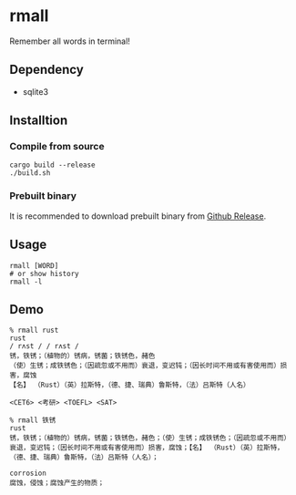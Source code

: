 # rmall
Remember all words in terminal!

## Dependency

- sqlite3

## Installtion

### Compile from source

```console
cargo build --release
./build.sh
```

### Prebuilt binary

It is recommended to download prebuilt binary from [Github Release](https://github.com/vaaandark/rmall/releases).

## Usage

```console
rmall [WORD]
# or show history
rmall -l
```

## Demo

```console
% rmall rust
rust
/ rʌst / / rʌst /
锈，铁锈；（植物的）锈病，锈菌；铁锈色，赭色
（使）生锈；成铁锈色；（因疏忽或不用而）衰退，变迟钝；（因长时间不用或有害使用而）损害，腐蚀
【名】 （Rust）（英）拉斯特，（德、捷、瑞典）鲁斯特，（法）吕斯特（人名）

<CET6> <考研> <TOEFL> <SAT>

% rmall 铁锈
rust
锈，铁锈；（植物的）锈病，锈菌；铁锈色，赭色；（使）生锈；成铁锈色；（因疏忽或不用而）衰退，变迟钝；（因长时间不用或有害使用而）损害，腐蚀；【名】 （Rust）（英）拉斯特，（德、捷、瑞典）鲁斯特，（法）吕斯特（人名）；

corrosion
腐蚀，侵蚀；腐蚀产生的物质；
```

